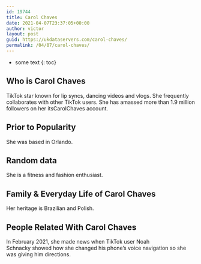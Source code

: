 ```yaml
---
id: 19744
title: Carol Chaves
date: 2021-04-07T23:37:05+00:00
author: victor
layout: post
guid: https://ukdataservers.com/carol-chaves/
permalink: /04/07/carol-chaves/
---
```


* some text
{: toc}


## Who is Carol Chaves



TikTok star known for lip syncs, dancing videos and vlogs. She frequently collaborates with other TikTok users. She has amassed more than 1.9 million followers on her itsCarolChaves account.

                
                
                
## Prior to Popularity



She was based in Orlando.

                
                
                
## Random data



She is a fitness and fashion enthusiast. 

                
                
                
## Family & Everyday Life of Carol Chaves



Her heritage is Brazilian and Polish.

                
                
                
## People Related With Carol Chaves



In February 2021, she made news when TikTok user Noah Schnacky showed how she changed his phone&#8217;s voice navigation so she was giving him directions.

                
              
            
          
          
          